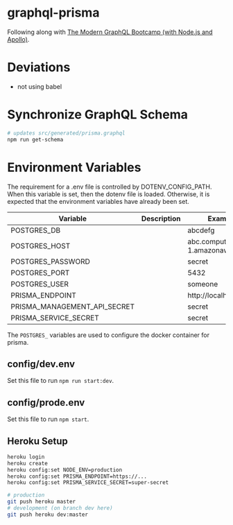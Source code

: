 # graphql-prisma

Following along with [The Modern GraphQL Bootcamp (with Node.js and Apollo)](https://www.udemy.com/course/graphql-bootcamp).

# Deviations

* not using babel

# Synchronize GraphQL Schema

```bash
# updates src/generated/prisma.graphql
npm run get-schema
```

# Environment Variables

The requirement for a .env file is controlled by DOTENV_CONFIG_PATH. When this variable is set, then the dotenv file is loaded. Otherwise, it is expected that the environment variables have already been set.

|Variable|Description|Example|
|-|-|-|
|POSTGRES_DB||abcdefg|
|POSTGRES_HOST||abc.compute-1.amazonaws.com|
|POSTGRES_PASSWORD||secret|
|POSTGRES_PORT||5432|
|POSTGRES_USER||someone|
|PRISMA_ENDPOINT||http://localhost:4466|
|PRISMA_MANAGEMENT_API_SECRET||secret|
|PRISMA_SERVICE_SECRET||secret|

The `POSTGRES_` variables are used to configure the docker container for prisma.

## config/dev.env
Set this file to run `npm run start:dev`.

## config/prode.env
Set this file to run `npm start`.

## Heroku Setup
```bash
heroku login
heroku create
heroku config:set NODE_ENV=production
heroku config:set PRISMA_ENDPOINT=https://...
heroku config:set PRISMA_SERVICE_SECRET=super-secret

# production
git push heroku master
# development (on branch dev here)
git push heroku dev:master
```
